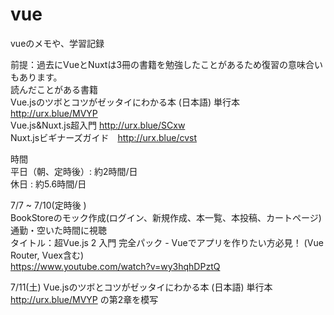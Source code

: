 # vue
vueのメモや、学習記録

前提：過去にVueとNuxtは3冊の書籍を勉強したことがあるため復習の意味合いもあります。  
読んだことがある書籍  
Vue.jsのツボとコツがゼッタイにわかる本 (日本語) 単行本 http://urx.blue/MVYP  
Vue.js&Nuxt.js超入門 http://urx.blue/SCxw  
Nuxt.jsビギナーズガイド　http://urx.blue/cvst  

時間  
平日（朝、定時後）: 約2時間/日  
休日 : 約5.6時間/日    

7/7 ~ 7/10(定時後 )  
BookStoreのモック作成(ログイン、新規作成、本一覧、本投稿、カートページ) 
通勤・空いた時間に視聴  
タイトル：超Vue.js 2 入門 完全パック - Vueでアプリを作りたい方必見！ (Vue Router, Vuex含む)  
https://www.youtube.com/watch?v=wy3hqhDPztQ

7/11(土)
Vue.jsのツボとコツがゼッタイにわかる本 (日本語) 単行本 http://urx.blue/MVYP  の第2章を模写

